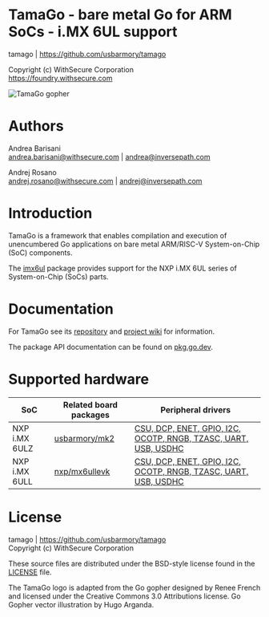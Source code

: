 TamaGo - bare metal Go for ARM SoCs - i.MX 6UL support
======================================================

tamago | https://github.com/usbarmory/tamago  

Copyright (c) WithSecure Corporation  
https://foundry.withsecure.com

![TamaGo gopher](https://github.com/usbarmory/tamago/wiki/images/tamago.svg?sanitize=true)

Authors
=======

Andrea Barisani  
andrea.barisani@withsecure.com | andrea@inversepath.com  

Andrej Rosano  
andrej.rosano@withsecure.com   | andrej@inversepath.com  

Introduction
============

TamaGo is a framework that enables compilation and execution of unencumbered Go
applications on bare metal ARM/RISC-V System-on-Chip (SoC) components.

The [imx6ul](https://github.com/usbarmory/tamago/tree/master/soc/nxp/imx6ul)
package provides support for the NXP i.MX 6UL series of System-on-Chip (SoCs)
parts.

Documentation
=============

For TamaGo see its [repository](https://github.com/usbarmory/tamago) and
[project wiki](https://github.com/usbarmory/tamago/wiki) for information.

The package API documentation can be found on
[pkg.go.dev](https://pkg.go.dev/github.com/usbarmory/tamago).

Supported hardware
==================

| SoC           | Related board packages                                                               | Peripheral drivers                                                                                                         |
|---------------|--------------------------------------------------------------------------------------|----------------------------------------------------------------------------------------------------------------------------|
| NXP i.MX 6ULZ | [usbarmory/mk2](https://github.com/usbarmory/tamago/tree/master/board/usbarmory)     | [CSU, DCP, ENET, GPIO, I2C, OCOTP, RNGB, TZASC, UART, USB, USDHC](https://github.com/usbarmory/tamago/tree/master/soc/nxp) |
| NXP i.MX 6ULL | [nxp/mx6ullevk](https://github.com/usbarmory/tamago/tree/master/board/nxp/mx6ullevk) | [CSU, DCP, ENET, GPIO, I2C, OCOTP, RNGB, TZASC, UART, USB, USDHC](https://github.com/usbarmory/tamago/tree/master/soc/nxp) |

License
=======

tamago | https://github.com/usbarmory/tamago  
Copyright (c) WithSecure Corporation

These source files are distributed under the BSD-style license found in the
[LICENSE](https://github.com/usbarmory/tamago/blob/master/LICENSE) file.

The TamaGo logo is adapted from the Go gopher designed by Renee French and
licensed under the Creative Commons 3.0 Attributions license. Go Gopher vector
illustration by Hugo Arganda.
